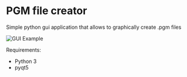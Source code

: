# PGM file creator

Simple python gui application that allows to graphically create .pgm files
  
![GUI Example](https://github.com/the_samriel/pgm_creator/master/sample.png?raw=true)


Requirements:  

- Python 3
- pyqt5
